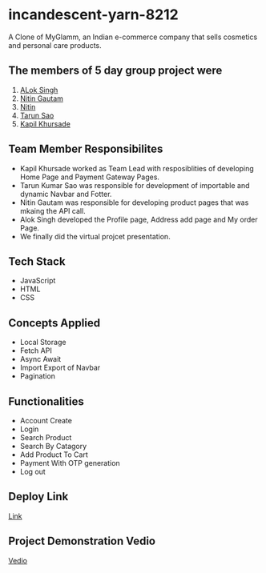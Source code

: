 # incandescent-yarn-8212
A Clone of MyGlamm, an Indian e-commerce company that sells cosmetics and personal care products.

## The members of 5 day group project were 
1. [ALok Singh](https://github.com/aloki9singh)
2. [Nitin Gautam](https://github.com/NitinGautam09)
3. [Nitin](https://github.com/gitnitinhub)
4. [Tarun Sao](https://github.com/tarunksao)
5. [Kapil Khursade](https://github.com/kapil-khursade)

## Team Member Responsibilites

* Kapil Khursade worked as Team Lead with resposiblities of developing Home Page and Payment Gateway Pages.
* Tarun Kumar Sao was responsible for development of importable and dynamic Navbar and Fotter.
* Nitin Gautam was responsible for developing product pages that was mkaing the API call.
* Alok Singh developed the Profile page, Address add page and My order Page.
* We finally did the virtual projcet presentation.

## Tech Stack

* JavaScript
* HTML
* CSS

## Concepts Applied

* Local Storage
* Fetch API
* Async Await
* Import Export of Navbar
* Pagination

## Functionalities

* Account Create
* Login
* Search Product
* Search By Catagory
* Add Product To Cart
* Payment With OTP generation
* Log out

## Deploy Link
[Link](https://myglammclonecw.netlify.app)

## Project Demonstration Vedio
[Vedio](https://drive.google.com/file/d/1UBfQ9ZFNLipz3d53zPg3zuvYU-kGotWU/view?usp=sharing)
